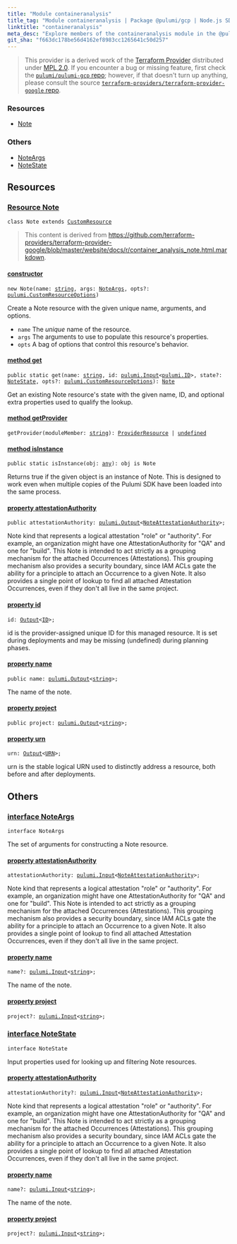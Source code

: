 ```yaml
---
title: "Module containeranalysis"
title_tag: "Module containeranalysis | Package @pulumi/gcp | Node.js SDK"
linktitle: "containeranalysis"
meta_desc: "Explore members of the containeranalysis module in the @pulumi/gcp package."
git_sha: "f663dc178be56d4162ef8983cc1265641c50d257"
---
```


<!-- WARNING: this page was generated by a tool. Do not edit it by hand. -->
<!-- To change it, please see https://github.com/pulumi/docs/tree/master/tools/tscdocgen. -->


> This provider is a derived work of the [Terraform Provider](https://github.com/terraform-providers/terraform-provider-google)
> distributed under [MPL 2.0](https://www.mozilla.org/en-US/MPL/2.0/). If you encounter a bug or missing feature,
> first check the [`pulumi/pulumi-gcp` repo](https://github.com/pulumi/pulumi-gcp/issues); however, if that doesn't turn up anything,
> please consult the source [`terraform-providers/terraform-provider-google` repo](https://github.com/terraform-providers/terraform-provider-google/issues).





<h3>Resources</h3>
<ul class="api">
    <li><a href="#Note"><span class="symbol resource"></span>Note</a></li>
</ul>


<h3>Others</h3>
<ul class="api">
    <li><a href="#NoteArgs"><span class="symbol api"></span>NoteArgs</a></li>
    <li><a href="#NoteState"><span class="symbol api"></span>NoteState</a></li>
</ul>


<h2 id="resources">Resources</h2>
<h3 class="pdoc-module-header" id="Note" data-link-title="Note">
    <a href="https://github.com/pulumi/pulumi-gcp/blob/{{< param git_sha >}}/sdk/nodejs/containeranalysis/note.ts#L12">
        Resource <strong>Note</strong>
    </a>
</h3>

<pre class="highlight"><code><span class='kr'>class</span> <span class='nx'>Note</span> <span class='kr'>extends</span> <a href='/docs/reference/pkg/nodejs/pulumi/pulumi/#CustomResource'>CustomResource</a></code></pre>

> This content is derived from https://github.com/terraform-providers/terraform-provider-google/blob/master/website/docs/r/container_analysis_note.html.markdown.

<h4 class="pdoc-member-header" id="Note-constructor">
<a class="pdoc-child-name" href="https://github.com/pulumi/pulumi-gcp/blob/{{< param git_sha >}}/sdk/nodejs/containeranalysis/note.ts#L51"> <b>constructor</b></a>
</h4>


<pre class="highlight"><code><span class='kd'></span><span class='kd'>new</span> Note(name: <span class='kd'><a href='https://developer.mozilla.org/en-US/docs/Web/JavaScript/Reference/Global_Objects/String'>string</a></span>, args: <a href='#NoteArgs'>NoteArgs</a>, opts?: <a href='/docs/reference/pkg/nodejs/pulumi/pulumi/#CustomResourceOptions'>pulumi.CustomResourceOptions</a>)</code></pre>


Create a Note resource with the given unique name, arguments, and options.

* `name` The _unique_ name of the resource.
* `args` The arguments to use to populate this resource&#39;s properties.
* `opts` A bag of options that control this resource&#39;s behavior.

<h4 class="pdoc-member-header" id="Note-get">
<a class="pdoc-child-name" href="https://github.com/pulumi/pulumi-gcp/blob/{{< param git_sha >}}/sdk/nodejs/containeranalysis/note.ts#L21">method <b>get</b></a>
</h4>


<pre class="highlight"><code><span class='kd'>public static </span>get(name: <span class='kd'><a href='https://developer.mozilla.org/en-US/docs/Web/JavaScript/Reference/Global_Objects/String'>string</a></span>, id: <a href='/docs/reference/pkg/nodejs/pulumi/pulumi/#Input'>pulumi.Input</a>&lt;<a href='/docs/reference/pkg/nodejs/pulumi/pulumi/#ID'>pulumi.ID</a>&gt;, state?: <a href='#NoteState'>NoteState</a>, opts?: <a href='/docs/reference/pkg/nodejs/pulumi/pulumi/#CustomResourceOptions'>pulumi.CustomResourceOptions</a>): <a href='#Note'>Note</a></code></pre>


Get an existing Note resource's state with the given name, ID, and optional extra
properties used to qualify the lookup.

<h4 class="pdoc-member-header" id="Note-getProvider">
<a class="pdoc-child-name" href="https://github.com/pulumi/pulumi-gcp/blob/{{< param git_sha >}}/sdk/nodejs/containeranalysis/note.ts#L12">method <b>getProvider</b></a>
</h4>


<pre class="highlight"><code><span class='kd'></span>getProvider(moduleMember: <span class='kd'><a href='https://developer.mozilla.org/en-US/docs/Web/JavaScript/Reference/Global_Objects/String'>string</a></span>): <a href='/docs/reference/pkg/nodejs/pulumi/pulumi/#ProviderResource'>ProviderResource</a> | <span class='kd'><a href='https://developer.mozilla.org/en-US/docs/Web/JavaScript/Reference/Global_Objects/undefined'>undefined</a></span></code></pre>

<h4 class="pdoc-member-header" id="Note-isInstance">
<a class="pdoc-child-name" href="https://github.com/pulumi/pulumi-gcp/blob/{{< param git_sha >}}/sdk/nodejs/containeranalysis/note.ts#L32">method <b>isInstance</b></a>
</h4>


<pre class="highlight"><code><span class='kd'>public static </span>isInstance(obj: <span class='kd'><a href='https://www.typescriptlang.org/docs/handbook/basic-types.html#any'>any</a></span>): obj is Note</code></pre>


Returns true if the given object is an instance of Note.  This is designed to work even
when multiple copies of the Pulumi SDK have been loaded into the same process.

<h4 class="pdoc-member-header" id="Note-attestationAuthority">
<a class="pdoc-child-name" href="https://github.com/pulumi/pulumi-gcp/blob/{{< param git_sha >}}/sdk/nodejs/containeranalysis/note.ts#L46">property <b>attestationAuthority</b></a>
</h4>

<pre class="highlight"><code><span class='kd'>public </span>attestationAuthority: <a href='/docs/reference/pkg/nodejs/pulumi/pulumi/#Output'>pulumi.Output</a>&lt;<a href='/docs/reference/pkg/nodejs/pulumi/gcp/types/output/#NoteAttestationAuthority'>NoteAttestationAuthority</a>&gt;;</code></pre>

Note kind that represents a logical attestation "role" or "authority". For example, an organization might have one
AttestationAuthority for "QA" and one for "build". This Note is intended to act strictly as a grouping mechanism for
the attached Occurrences (Attestations). This grouping mechanism also provides a security boundary, since IAM ACLs
gate the ability for a principle to attach an Occurrence to a given Note. It also provides a single point of lookup
to find all attached Attestation Occurrences, even if they don't all live in the same project.

<h4 class="pdoc-member-header" id="Note-id">
<a class="pdoc-child-name" href="https://github.com/pulumi/pulumi-gcp/blob/{{< param git_sha >}}/sdk/nodejs/containeranalysis/note.ts#L12">property <b>id</b></a>
</h4>

<pre class="highlight"><code><span class='kd'></span>id: <a href='/docs/reference/pkg/nodejs/pulumi/pulumi/#Output'>Output</a>&lt;<a href='/docs/reference/pkg/nodejs/pulumi/pulumi/#ID'>ID</a>&gt;;</code></pre>

id is the provider-assigned unique ID for this managed resource.  It is set during
deployments and may be missing (undefined) during planning phases.

<h4 class="pdoc-member-header" id="Note-name">
<a class="pdoc-child-name" href="https://github.com/pulumi/pulumi-gcp/blob/{{< param git_sha >}}/sdk/nodejs/containeranalysis/note.ts#L50">property <b>name</b></a>
</h4>

<pre class="highlight"><code><span class='kd'>public </span>name: <a href='/docs/reference/pkg/nodejs/pulumi/pulumi/#Output'>pulumi.Output</a>&lt;<span class='kd'><a href='https://developer.mozilla.org/en-US/docs/Web/JavaScript/Reference/Global_Objects/String'>string</a></span>&gt;;</code></pre>

The name of the note.

<h4 class="pdoc-member-header" id="Note-project">
<a class="pdoc-child-name" href="https://github.com/pulumi/pulumi-gcp/blob/{{< param git_sha >}}/sdk/nodejs/containeranalysis/note.ts#L51">property <b>project</b></a>
</h4>

<pre class="highlight"><code><span class='kd'>public </span>project: <a href='/docs/reference/pkg/nodejs/pulumi/pulumi/#Output'>pulumi.Output</a>&lt;<span class='kd'><a href='https://developer.mozilla.org/en-US/docs/Web/JavaScript/Reference/Global_Objects/String'>string</a></span>&gt;;</code></pre>
<h4 class="pdoc-member-header" id="Note-urn">
<a class="pdoc-child-name" href="https://github.com/pulumi/pulumi-gcp/blob/{{< param git_sha >}}/sdk/nodejs/containeranalysis/note.ts#L12">property <b>urn</b></a>
</h4>

<pre class="highlight"><code><span class='kd'></span>urn: <a href='/docs/reference/pkg/nodejs/pulumi/pulumi/#Output'>Output</a>&lt;<a href='/docs/reference/pkg/nodejs/pulumi/pulumi/#URN'>URN</a>&gt;;</code></pre>

urn is the stable logical URN used to distinctly address a resource, both before and after
deployments.



<h2 id="apis">Others</h2>
<h3 class="pdoc-module-header" id="NoteArgs" data-link-title="NoteArgs">
    <a href="https://github.com/pulumi/pulumi-gcp/blob/{{< param git_sha >}}/sdk/nodejs/containeranalysis/note.ts#L110">
        interface <strong>NoteArgs</strong>
    </a>
</h3>

<pre class="highlight"><code><span class='kr'>interface</span> <span class='nx'>NoteArgs</span></code></pre>

The set of arguments for constructing a Note resource.

<h4 class="pdoc-member-header" id="NoteArgs-attestationAuthority">
<a class="pdoc-child-name" href="https://github.com/pulumi/pulumi-gcp/blob/{{< param git_sha >}}/sdk/nodejs/containeranalysis/note.ts#L118">property <b>attestationAuthority</b></a>
</h4>

<pre class="highlight"><code><span class='kd'></span>attestationAuthority: <a href='/docs/reference/pkg/nodejs/pulumi/pulumi/#Input'>pulumi.Input</a>&lt;<a href='/docs/reference/pkg/nodejs/pulumi/gcp/types/input/#NoteAttestationAuthority'>NoteAttestationAuthority</a>&gt;;</code></pre>

Note kind that represents a logical attestation "role" or "authority". For example, an organization might have one
AttestationAuthority for "QA" and one for "build". This Note is intended to act strictly as a grouping mechanism for
the attached Occurrences (Attestations). This grouping mechanism also provides a security boundary, since IAM ACLs
gate the ability for a principle to attach an Occurrence to a given Note. It also provides a single point of lookup
to find all attached Attestation Occurrences, even if they don't all live in the same project.

<h4 class="pdoc-member-header" id="NoteArgs-name">
<a class="pdoc-child-name" href="https://github.com/pulumi/pulumi-gcp/blob/{{< param git_sha >}}/sdk/nodejs/containeranalysis/note.ts#L122">property <b>name</b></a>
</h4>

<pre class="highlight"><code><span class='kd'></span>name?: <a href='/docs/reference/pkg/nodejs/pulumi/pulumi/#Input'>pulumi.Input</a>&lt;<span class='kd'><a href='https://developer.mozilla.org/en-US/docs/Web/JavaScript/Reference/Global_Objects/String'>string</a></span>&gt;;</code></pre>

The name of the note.

<h4 class="pdoc-member-header" id="NoteArgs-project">
<a class="pdoc-child-name" href="https://github.com/pulumi/pulumi-gcp/blob/{{< param git_sha >}}/sdk/nodejs/containeranalysis/note.ts#L123">property <b>project</b></a>
</h4>

<pre class="highlight"><code><span class='kd'></span>project?: <a href='/docs/reference/pkg/nodejs/pulumi/pulumi/#Input'>pulumi.Input</a>&lt;<span class='kd'><a href='https://developer.mozilla.org/en-US/docs/Web/JavaScript/Reference/Global_Objects/String'>string</a></span>&gt;;</code></pre>
<h3 class="pdoc-module-header" id="NoteState" data-link-title="NoteState">
    <a href="https://github.com/pulumi/pulumi-gcp/blob/{{< param git_sha >}}/sdk/nodejs/containeranalysis/note.ts#L91">
        interface <strong>NoteState</strong>
    </a>
</h3>

<pre class="highlight"><code><span class='kr'>interface</span> <span class='nx'>NoteState</span></code></pre>

Input properties used for looking up and filtering Note resources.

<h4 class="pdoc-member-header" id="NoteState-attestationAuthority">
<a class="pdoc-child-name" href="https://github.com/pulumi/pulumi-gcp/blob/{{< param git_sha >}}/sdk/nodejs/containeranalysis/note.ts#L99">property <b>attestationAuthority</b></a>
</h4>

<pre class="highlight"><code><span class='kd'></span>attestationAuthority?: <a href='/docs/reference/pkg/nodejs/pulumi/pulumi/#Input'>pulumi.Input</a>&lt;<a href='/docs/reference/pkg/nodejs/pulumi/gcp/types/input/#NoteAttestationAuthority'>NoteAttestationAuthority</a>&gt;;</code></pre>

Note kind that represents a logical attestation "role" or "authority". For example, an organization might have one
AttestationAuthority for "QA" and one for "build". This Note is intended to act strictly as a grouping mechanism for
the attached Occurrences (Attestations). This grouping mechanism also provides a security boundary, since IAM ACLs
gate the ability for a principle to attach an Occurrence to a given Note. It also provides a single point of lookup
to find all attached Attestation Occurrences, even if they don't all live in the same project.

<h4 class="pdoc-member-header" id="NoteState-name">
<a class="pdoc-child-name" href="https://github.com/pulumi/pulumi-gcp/blob/{{< param git_sha >}}/sdk/nodejs/containeranalysis/note.ts#L103">property <b>name</b></a>
</h4>

<pre class="highlight"><code><span class='kd'></span>name?: <a href='/docs/reference/pkg/nodejs/pulumi/pulumi/#Input'>pulumi.Input</a>&lt;<span class='kd'><a href='https://developer.mozilla.org/en-US/docs/Web/JavaScript/Reference/Global_Objects/String'>string</a></span>&gt;;</code></pre>

The name of the note.

<h4 class="pdoc-member-header" id="NoteState-project">
<a class="pdoc-child-name" href="https://github.com/pulumi/pulumi-gcp/blob/{{< param git_sha >}}/sdk/nodejs/containeranalysis/note.ts#L104">property <b>project</b></a>
</h4>

<pre class="highlight"><code><span class='kd'></span>project?: <a href='/docs/reference/pkg/nodejs/pulumi/pulumi/#Input'>pulumi.Input</a>&lt;<span class='kd'><a href='https://developer.mozilla.org/en-US/docs/Web/JavaScript/Reference/Global_Objects/String'>string</a></span>&gt;;</code></pre>

